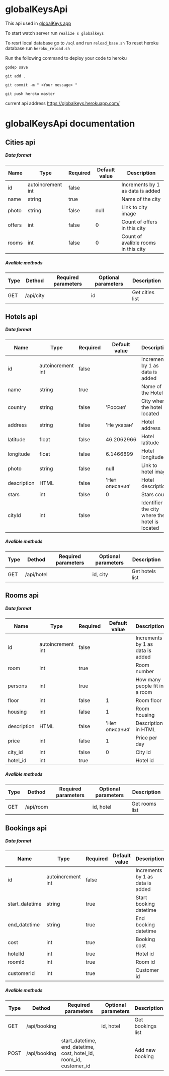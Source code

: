 # globalKeysApi

This api used in [globalKeys app](https://github.com/YablochnayaVega/GlobalKeys)

To start watch server run `realize s globalkeys`

To resrt local database go to `/sql` and run `reload_base.sh`
To reset heroku database run `heroku_reload.sh`


Run the following command to deploy your code to heroku

`godep save`

`git add .`

`git commit -m " <Your message> "`

`git push heroku master`

current api address https://globalkeys.herokuapp.com/

# globalKeysApi documentation

## Cities api

##### Data format

Name | Type | Required | Default value | Description
---- | ---- | -------- |-------------- |-------------
id | autoincrement int | false |  | Increments by 1 as data is added
name | string | true |  | Name of the city
photo | string | false | null | Link to city image
offers | int | false | 0 | Count of offers in this city
rooms | int | false | 0 | Count of avalible rooms in this city

##### Avalible methods
Type | Dethod |  Required parameters | Optional parameters | Description
---- | ------ | -------------------- | ------------------- | -----------
GET | /api/city |  | id | Get cities list

## Hotels api

##### Data format

Name | Type | Required | Default value | Description
---- | ---- | -------- |-------------- |-------------
id | autoincrement int | false |  | Increments by 1 as data is added
name | string | true |  | Name of the Hotel
country | string | false | 'Россия' | City where the hotel is located
address | string | false | 'Не указан' | Hotel address
latitude | float | false | 46.2062966 | Hotel latitude
longitude | float | false | 6.1466899 | Hotel longitude
photo | string | false | null | Link to hotel image
description | HTML | false | 'Нет описания' | Hotel description
stars | int | false | 0 | Stars count
cityId | int | false |  | Identifier of the city where the hotel is located

##### Avalible methods
Type | Dethod |  Required parameters | Optional parameters | Description
---- | ------ | -------------------- | ------------------- | -----------
GET | /api/hotel |  | id, city | Get hotels list


## Rooms api

##### Data format

Name | Type | Required | Default value | Description
---- | ---- | -------- |-------------- |-------------
id | autoincrement int | false |  | Increments by 1 as data is added
room | int | true |  | Room number
persons | int | true |  | How many people fit in a room
floor | int | false | 1 | Room floor
housing | int | false | 1 | Room housing
description | HTML | false | 'Нет описания' | Description in HTML
price | int | false | 1 | Price per day
city_id | int | false | 0 | City id
hotel_id | int | true |  | Hotel id


##### Avalible methods
Type | Dethod |  Required parameters | Optional parameters | Description
---- | ------ | -------------------- | ------------------- | -----------
GET | /api/room |  | id, hotel | Get rooms list


## Bookings api

##### Data format

Name | Type | Required | Default value | Description
---- | ---- | -------- |-------------- |-------------
id | autoincrement int | false |  | Increments by 1 as data is added
start_datetime | string | true |  | Start booking datetime
end_datetime | string | true |  | End booking datetime
cost | int | true |  | Booking cost
hotelId | int | true |  | Hotel id
roomId | int | true |  | Room id
customerId | int | true |  | Customer id


##### Avalible methods
Type | Dethod |  Required parameters | Optional parameters | Description
---- | ------ | -------------------- | ------------------- | -----------
GET | /api/booking |  | id, hotel | Get bookings list
POST | /api/booking | start_datetime, end_datetime, cost, hotel_id, room_id, customer_id | | Add new booking




